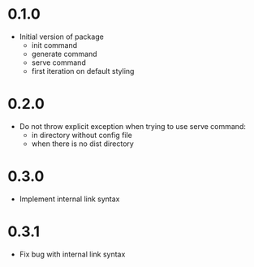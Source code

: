 # 0.1.0

 * Initial version of package
   * init command
   * generate command
   * serve command
   * first iteration on default styling

# 0.2.0

* Do not throw explicit exception when trying to use serve command:
  * in directory without config file
  * when there is no dist directory

# 0.3.0

* Implement internal link syntax

# 0.3.1

* Fix bug with internal link syntax
